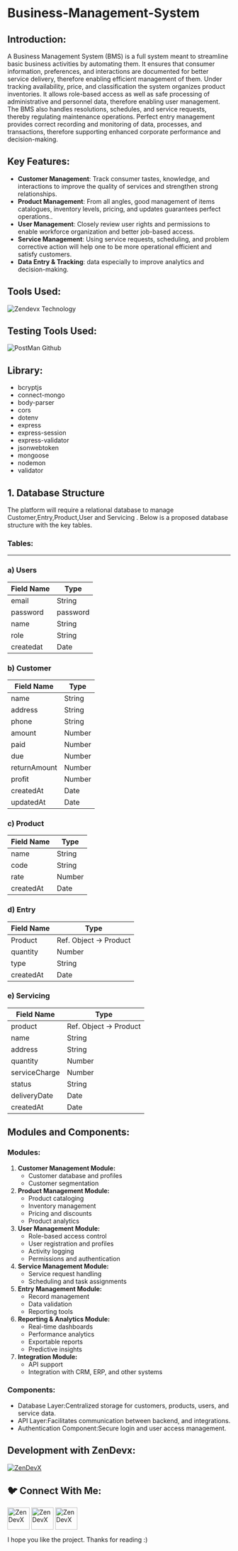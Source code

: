 # Business-Management-System
<h2 align="left">Introduction:</h2>

A Business Management System (BMS) is a full system meant to streamline basic business activities by automating them. It ensures that consumer information, preferences, and interactions are documented for better service delivery, therefore enabling efficient management of them. Under tracking availability, price, and classification the system organizes product inventories. It allows role-based access as well as safe processing of administrative and personnel data, therefore enabling user management. The BMS also handles resolutions, schedules, and service requests, thereby regulating maintenance operations. Perfect entry management provides correct recording and monitoring of data, processes, and transactions, therefore supporting enhanced corporate performance and decision-making.

<h2 align="left"> Key Features:</h2>

- **Customer Management**: Track consumer tastes, knowledge, and interactions to improve the quality of services and strengthen strong relationships.
- **Product Management**: From all angles, good management of items catalogues, inventory levels, pricing, and updates guarantees perfect operations..
- **User Management**: Closely review user rights and permissions to enable workforce organization and better job-based access.
- **Service Management**: Using service requests, scheduling, and problem corrective action will help one to be more operational efficient and satisfy customers.
- **Data Entry & Tracking**: data especially to improve analytics and decision-making.

<h2 align="left">Tools Used:</h2>

![Zendevx Technology](https://github.com/user-attachments/assets/36c979fe-929e-44a4-8958-9c15dc466e35)

<h2 align="left">Testing Tools Used:</h2>

![PostMan Github](https://github.com/user-attachments/assets/3381c639-715f-40b9-85d3-08384553ee12)

<h2 align="left">Library:</h2>

- bcryptjs
- connect-mongo
- body-parser
- cors
- dotenv
- express
- express-session
- express-validator
- jsonwebtoken
- mongoose
- nodemon
- validator

## 1. **Database Structure**

The platform will require a relational database to manage Customer,Entry,Product,User and Servicing . Below is a proposed database structure with the key tables.

<h3 align="left">Tables:</h3>

---

### a) **Users**

| **Field Name** | **Type** |
| --- | --- |
| email | String |
| password | password |
| name | String |
| role | String |
| createdat | Date |

### b) Customer

| **Field Name** | **Type** |
| --- | --- |
| name | String |
| address | String |
| phone | String |
| amount | Number |
| paid | Number |
| due | Number |
| returnAmount | Number |
|  profit | Number |
| createdAt | Date |
| updatedAt | Date |

### c) Product

| **Field Name** | **Type** |
| --- | --- |
| name | String |
| code | String |
| rate | Number |
| createdAt | Date |

### d) Entry

| **Field Name** | **Type** |
| --- | --- |
| Product | Ref. Object → Product |
| quantity | Number |
| type | String |
|  createdAt | Date |

### e) Servicing

| **Field Name** | **Type** |
| --- | --- |
| product | Ref. Object → Product |
| name | String |
| address | String |
| quantity | Number |
| serviceCharge | Number |
| status | String |
| deliveryDate | Date |
| createdAt | Date |

<h2 align="left">Modules and Components:</h2>

<h3 align="left">Modules:</h3>

1. **Customer Management Module:**
    - Customer database and profiles
    - Customer segmentation
2. **Product Management Module:**
    - Product cataloging
    - Inventory management
    - Pricing and discounts
    - Product analytics
3. **User Management Module:**
    - Role-based access control
    - User registration and profiles
    - Activity logging
    - Permissions and authentication
4. **Service Management Module:**
    - Service request handling
    - Scheduling and task assignments
5. **Entry Management Module:**
    - Record management
    - Data validation
    - Reporting tools
6. **Reporting & Analytics Module:**
    - Real-time dashboards
    - Performance analytics
    - Exportable reports
    - Predictive insights
7. **Integration Module:**
    - API support
    - Integration with CRM, ERP, and other systems
    

<h3 align="left">Components:</h3>

- Database Layer:Centralized storage for customers, products, users, and service data.
- API Layer:Facilitates communication between backend, and integrations.
- Authentication Component:Secure login and user access management.

<h2 align="left">Development with ZenDevx:</h2>

<a href="https://www.zendevx.com/" target="blank"><img align="center" src="https://github.com/user-attachments/assets/7dd7220f-e83c-4490-9ac2-beab3bcf8c35" alt="ZenDevX" height="auto" width="auto" /></a>

<h2 align="left">🐦 Connect With Me:</h2>
<a href="https://www.linkedin.com/company/zendevx/" target="blank"><img align="center" src="https://github.com/user-attachments/assets/9a6080ca-4265-43e5-8652-9454651970a9" alt="ZenDevX" height="50" width="50" /></a>
<a href="https://www.youtube.com/@zendevx" target="blank"><img align="center" src="https://github.com/user-attachments/assets/1beefdd6-fa17-49c9-bde7-e8f30f539b96" alt="ZenDevX" height="50" width="50" /></a>
<a href="#" target="blank"><img align="center" src="https://github.com/user-attachments/assets/f1eeb865-3d23-407a-9a2b-d76b4e85c6dd" alt="ZenDevX" height="50" width="50" /></a>

I hope you like the project. Thanks for reading :)
